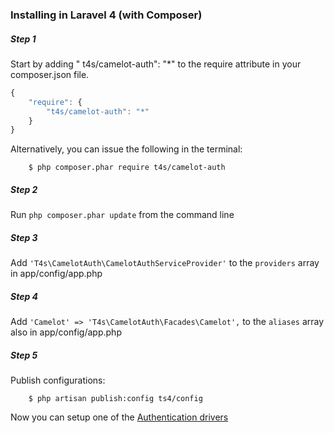 ### Installing in Laravel 4 (with Composer)

##### Step 1
Start by adding " t4s/camelot-auth": "*" to the require attribute in your composer.json file.

```javascript
{
	"require": {
		"t4s/camelot-auth": "*"
	}
}
```

Alternatively, you can issue the following in the terminal:

```
	$ php composer.phar require t4s/camelot-auth
```

##### Step 2
Run `php composer.phar update` from the command line  

##### Step 3
Add `'T4s\CamelotAuth\CamelotAuthServiceProvider'` to the `providers` array in app/config/app.php

##### Step 4
Add `'Camelot' => 'T4s\CamelotAuth\Facades\Camelot',` to the `aliases` array also in app/config/app.php

##### Step 5
Publish configurations:

```
	$ php artisan publish:config ts4/config
```

Now you can setup one of the [Authentication drivers](https://github.com/taftse/camelot-auth/wiki#driver-setup)